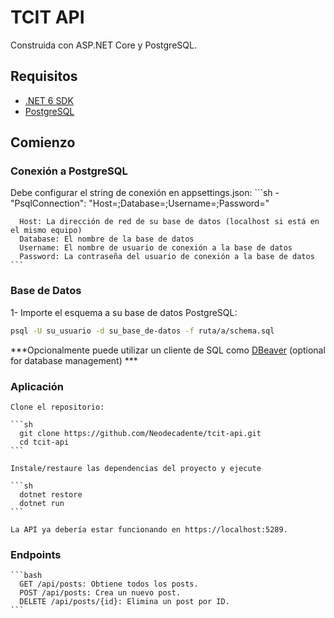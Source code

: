# TCIT API

 Construida con ASP.NET Core y PostgreSQL.

## Requisitos

- [.NET 6 SDK](https://dotnet.microsoft.com/download/dotnet/6.0)
- [PostgreSQL](https://www.postgresql.org/download/)

## Comienzo

### Conexión a PostgreSQL

Debe configurar el string de conexión en appsettings.json:
    ```sh
      - "PsqlConnection": "Host=;Database=;Username=;Password="

      Host: La dirección de red de su base de datos (localhost si está en el mismo equipo)
      Database: El nombre de la base de datos
      Username: El nombre de usuario de conexión a la base de datos
      Password: La contraseña del usuario de conexión a la base de datos
    ```

### Base de Datos

1- Importe el esquema a su base de datos PostgreSQL:
   ```sh
   psql -U su_usuario -d su_base_de-datos -f ruta/a/schema.sql
   ```
   ***Opcionalmente puede utilizar un cliente de SQL como [DBeaver](https://dbeaver.io/download/) (optional for database management) ***

### Aplicación

    Clone el repositorio:

    ```sh
      git clone https://github.com/Neodecadente/tcit-api.git
      cd tcit-api
    ```

    Instale/restaure las dependencias del proyecto y ejecute

    ```sh
      dotnet restore
      dotnet run
    ```

    La API ya debería estar funcionando en https://localhost:5289.

### Endpoints

    ```bash
      GET /api/posts: Obtiene todos los posts.
      POST /api/posts: Crea un nuevo post.
      DELETE /api/posts/{id}: Elimina un post por ID.
    ```
